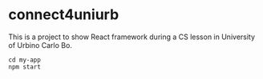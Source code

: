 # connect4uniurb
This is a project to show React framework during a CS lesson in University of Urbino Carlo Bo.


```
cd my-app
npm start
```
